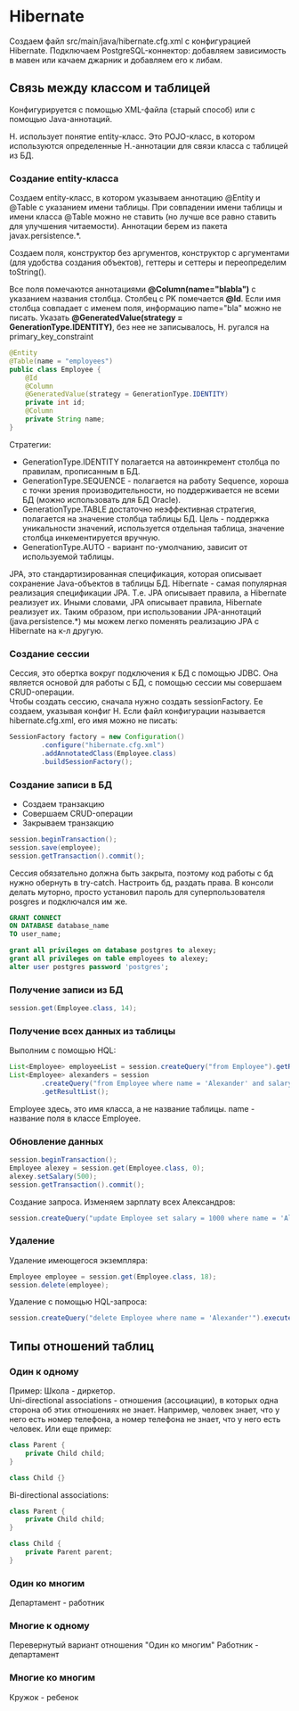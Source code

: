 # Hibernate
Создаем файл src/main/java/hibernate.cfg.xml с конфигурацией Hibernate.
Подключаем PostgreSQL-коннектор: добавляем зависимость в мавен или качаем джарник и добавляем его к либам.

## Связь между классом и таблицей
Конфигурируется с помощью XML-файла (старый способ) или с помощью Java-аннотаций.

Н. использует понятие entity-класс. Это POJO-класс, в котором используются определенные Н.-аннотации для связи класса с таблицей из БД.

### Создание entity-класса  
Создаем entity-класс, в котором указываем аннотацию @Entity и @Table с указанием имени таблицы. При совпадении имени таблицы и имени класса @Table можно не ставить (но лучше все равно ставить для улучшения читаемости). Аннотации берем из пакета javax.persistence.*. 

Создаем поля, конструктор без аргументов, конструктор с аргументами (для удобства создания объектов), геттеры и сеттеры и переопределим toString().

Все поля помечаются аннотациями **@Column(name="blabla")** с указанием названия столбца. Столбец с PK помечается **@Id**. Если имя столбца совпадает с именем поля, информацию name="bla" можно не писать. Указать **@GeneratedValue(strategy = GenerationType.IDENTITY)**, без нее не записывалось, Н. ругался на primary_key_constraint

```java
@Entity
@Table(name = "employees")
public class Employee {
    @Id
    @Column
    @GeneratedValue(strategy = GenerationType.IDENTITY)
    private int id;
    @Column
    private String name;
}
```
Стратегии:
- GenerationType.IDENTITY полагается на автоинкремент столбца по правилам, прописанным в БД.
- GenerationType.SEQUENCE - полагается на работу Sequence, хороша с точки зрения производительности, но поддерживается не всеми БД (можно использовать для БД Oracle).
- GenerationType.TABLE достаточно неэффективная стратегия, полагается на значение столбца таблицы БД. Цель - поддержка уникальности значений, используется отдельная таблица, значение столбца инкементируется вручную.
- GenerationType.AUTO - вариант по-умолчанию, зависит от используемой таблицы.

JPA, это стандартизированная спецификация, которая описывает сохранение Java-объектов в таблицы БД. Hibernate - самая популярная реализация спецификации JPA. Т.е. JPA описывает правила, а Hibernate реализует их. Иными словами, JPA описывает правила, Hibernate реализует их. Таким образом, при использовании JPA-аннотаций (java.persistence.*) мы можем легко поменять реализацию JPA с Hibernate на к-л другую.

### Создание сессии
Сессия, это обертка вокруг подключения к БД с помощью JDBC. Она является основой для работы с БД, с помощью сессии мы совершаем CRUD-операции.  
Чтобы создать сессию, сначала нужно создать sessionFactory. Ее создаем, указывая конфиг Н. Если файл конфигурации называется hibernate.cfg.xml, его имя можно не писать:
```java
SessionFactory factory = new Configuration()
        .configure("hibernate.cfg.xml")
        .addAnnotatedClass(Employee.class)
        .buildSessionFactory();
```

### Создание записи в БД
- Создаем транзакцию
- Совершаем CRUD-операции
- Закрываем транзакцию
```java
session.beginTransaction();
session.save(employee);
session.getTransaction().commit();
```

Сессия обязательно должна быть закрыта, поэтому код работы с бд нужно обернуть в try-catch.
Настроить бд, раздать права. В консоли делать муторно, просто установил пароль для суперпользователя posgres и подключался им же.
```sql
GRANT CONNECT
ON DATABASE database_name 
TO user_name;

grant all privileges on database postgres to alexey;
grant all privileges on table employees to alexey;
alter user postgres password 'postgres';
```

### Получение записи из БД
```java
session.get(Employee.class, 14);
```

### Получение всех данных из таблицы
Выполним с помощью HQL:
```java
List<Employee> employeeList = session.createQuery("from Employee").getResultList();
List<Employee> alexanders = session
        .createQuery("from Employee where name = 'Alexander' and salary > 100")
        .getResultList();
```
 Employee здесь, это имя класса, а не название таблицы. name - название поля в классе Employee.

### Обновление данных
```java
session.beginTransaction();
Employee alexey = session.get(Employee.class, 0);
alexey.setSalary(500);
session.getTransaction().commit();
```
Создание запроса. Изменяем зарплату всех Александров:
```java
session.createQuery("update Employee set salary = 1000 where name = 'Alexander'").executeUpdate();
```

### Удаление
Удаление имеющегося экземпляра:
```java
Employee employee = session.get(Employee.class, 18);
session.delete(employee);
```
Удаление с помощью HQL-запроса:
```java
session.createQuery("delete Employee where name = 'Alexander'").executeUpdate();
```

## Типы отношений таблиц
### Один к одному
Пример: Школа - диркетор.  
Uni-directional associations - отношения (ассоциации), в которых одна сторона об этих отношениях не знает. Например, человек знает, что у него есть номер телефона, а номер телефона не знает, что у него есть человек. Или еще пример: 
```java
class Parent {
    private Child child;
}

class Child {}
```

Bi-directional associations:
```java
class Parent {
    private Child child;
}

class Child {
    private Parent parent;
}
```

### Один ко многим
Департамент - работник
### Многие к одному
Перевернутый вариант отношения "Один ко многим"
Работник - департамент
### Многие ко многим
Кружок - ребенок